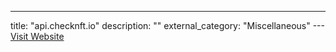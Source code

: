 ---
title: "api.checknft.io"
description: ""
external_category: "Miscellaneous"
---[Visit Website](https://api.checknft.io/)

